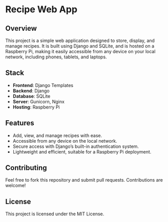 # Recipe Web App

## Overview

This project is a simple web application designed to store, display, and manage recipes. It is built using Django and SQLite, and is hosted on a Raspberry Pi, making it easily accessible from any device on your local network, including phones, tablets, and laptops.

## Stack

- **Frontend**: Django Templates
- **Backend**: Django
- **Database**: SQLite
- **Server**: Gunicorn, Nginx
- **Hosting**: Raspberry Pi

## Features

- Add, view, and manage recipes with ease.
- Accessible from any device on the local network.
- Secure access with Django’s built-in authentication system.
- Lightweight and efficient, suitable for a Raspberry Pi deployment.


## Contributing

Feel free to fork this repository and submit pull requests. Contributions are welcome!

## License

This project is licensed under the MIT License.
